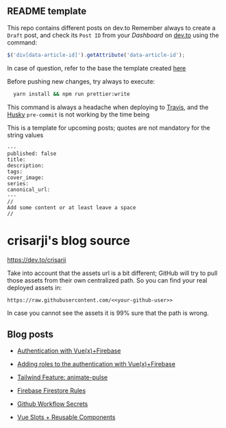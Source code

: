 ## README template

This repo contains different posts on dev.to
Remember always to create a `Draft` post, and check its `Post ID` from your _Dashboard_ on [dev.to](https://dev.to/dashboard) using the command:

```js
$('div[data-article-id]').getAttribute('data-article-id');
```

In case of question, refer to the base the template created [here](https://github.com/maxime1992/dev.to)

Before pushing new changes, try always to execute:

```sh
  yarn install && npm run prettier:write
```

This command is always a headache when deploying to [Travis](https://travis-ci.com), and the [Husky](https://www.npmjs.com/package/husky) `pre-commit` is not working by the time being

This is a template for upcoming posts; quotes are not mandatory for the string values

```
---
published: false
title:
description:
tags:
cover_image:
series:
canonical_url:
---
//
Add some content or at least leave a space
//
```

# crisarji's blog source

https://dev.to/crisarji

Take into account that the assets url is a bit different; GitHub will try to pull those assets from their own centralized path.
So you can find your real deployed assets in:

`https://raw.githubusercontent.com/<<your-github-user>>`

In case you cannot see the assets it is 99% sure that the path is wrong.

## Blog posts

- [Authentication with Vue(x)+Firebase](https://dev.to/crisarji/authentication-with-vue-x-firebase-31dc)

- [Adding roles to the authentication with Vue(x)+Firebase](https://dev.to/crisarji/adding-roles-to-the-authentication-with-vue-x-firebase-2o62)

- [Tailwind Feature: animate-pulse](https://dev.to/crisarji/tailwind-feature-animate-pulse-3nbn)

- [Firebase Firestore Rules](https://dev.to/crisarji/firebase-firestore-rules-3mpc)

- [Github Workflow Secrets](https://dev.to/crisarji/3-steps-for-handling-github-workflow-secrets-26om)

- [Vue Slots + Reusable Components](https://dev.to)
